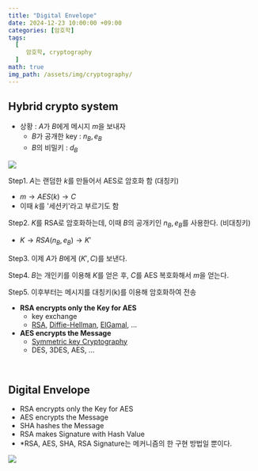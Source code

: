 ```yaml
---
title: "Digital Envelope"
date: 2024-12-23 10:00:00 +09:00
categories: [암호학]
tags:
  [
     암호학, cryptography
  ]
math: true
img_path: /assets/img/cryptography/
---
```


## Hybrid crypto system
- 상황 : $A$가 $B$에게 메시지 $m$을 보내자
  - $B$가 공개한 key : $n_B, e_B$
  - $B$의 비밀키 : $d_B$

![](4.png)

Step1. $A$는 랜덤한 $k$를 만들어서 AES로 암호화 함 (대칭키)

- $m \rightarrow AES(k)\rightarrow C$
- 이때 $k$를 '세션키'라고 부르기도 함

Step2. $K$를 RSA로 암호화하는데, 이때 $B$의 공개키인 $n_B, e_B$를 사용한다. (비대칭키)

- $K \rightarrow RSA(n_B, e_B) \rightarrow K'$

Step3. 이제 $A$가 $B$에게 $(K', C)$를 보낸다.

Step4. $B$는 개인키를 이용해 $K$를 얻은 후, $C$를 AES 복호화해서 $m$을 얻는다.

Step5. 이후부터는 메시지를 대칭키(k)를 이용해 암호화하여 전송

- **RSA encrypts only the Key for AES**
  - key exchange
  - [RSA](https://redcarrot1.github.io/posts/RSA/), [Diffie-Hellman](https://redcarrot1.github.io/posts/Diffie-Hellman,ElGamal/#diffie-hellman-key-exchange), [ElGamal](https://redcarrot1.github.io/posts/Diffie-Hellman,ElGamal/#elgamal), ...
- **AES encrypts the Message**
  - [Symmetric key Cryptography](https://redcarrot1.github.io/posts/symmetric_key_cryptography/)
  - DES, 3DES, AES, ...


<br>

## Digital Envelope

- RSA encrypts only the Key for AES
- AES encrypts the Message
- SHA hashes the Message
- RSA makes Signature with Hash Value
- *RSA, AES, SHA, RSA Signature는 메커니즘의 한 구현 방법일 뿐이다.
  
![](5.png)
